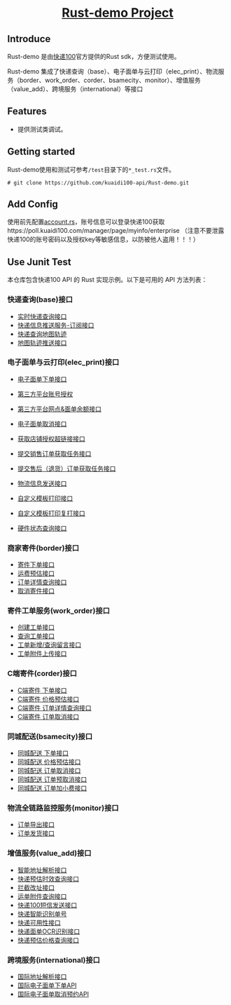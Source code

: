 <h1 align="center"><a href="https://github.com/kuaidi100-api/kuadi100-api/" target="_blank">Rust-demo Project</a></h1>

## Introduce

Rust-demo 是由[快递100](https://api.kuaidi100.com/home)官方提供的Rust sdk，方便测试使用。

Rust-demo 集成了快递查询（base）、电子面单与云打印（elec_print）、物流服务（border、work_order、corder、bsamecity、monitor）、增值服务（value_add）、跨境服务（international）等接口

## Features

- 提供测试类调试。

## Getting started

Rust-demo使用和测试可参考`/test`目录下的`*_test.rs`文件。

```
# git clone https://github.com/kuaidi100-api/Rust-demo.git
```

## Add Config

使用前先配置[account.rs](https://github.com/kuaidi100-api/Rust-demo/blob/master/src/config/account.rs)，账号信息可以登录快递100获取https://poll.kuaidi100.com/manager/page/myinfo/enterprise （注意不要泄露快递100的账号密码以及授权key等敏感信息，以防被他人盗用！！！）


## Use Junit Test

本仓库包含快递100 API 的 Rust 实现示例。以下是可用的 API 方法列表：

### 快递查询(base)接口
- [实时快递查询接口](https://github.com/kuaidi100-api/Rust-demo/blob/master/src/base/query.rs)
- [快递信息推送服务-订阅接口](https://github.com/kuaidi100-api/Rust-demo/blob/master/src/base/poll.rs)
- [快递查询地图轨迹](https://github.com/kuaidi100-api/Rust-demo/blob/master/src/base/maptrack.rs)
- [地图轨迹推送接口](https://github.com/kuaidi100-api/Rust-demo/blob/master/src/base/PollMap.rs)

### 电子面单与云打印(elec_print)接口
- [电子面单下单接口](https://github.com/kuaidi100-api/Rust-demo/blob/master/src/elec_print/elec_order.rs)
- [第三方平台账号授权](https://github.com/kuaidi100-api/Rust-demo/blob/master/src/elec_print/authThird.rs)
- [第三方平台网点&面单余额接口](https://github.com/kuaidi100-api/Rust-demo/blob/master/src/elec_print/third_info.rs)
- [电子面单取消接口](https://github.com/kuaidi100-api/Rust-demo/blob/master/src/elec_print/elec_cancel.rs)

- [获取店铺授权超链接接口](https://github.com/kuaidi100-api/Rust-demo/blob/master/src/elec_print/shop_authorize.rs)
- [提交销售订单获取任务接口](https://github.com/kuaidi100-api/Rust-demo/blob/master/src/elec_print/order_task.rs)
- [提交售后（退货）订单获取任务接口](https://github.com/kuaidi100-api/Rust-demo/blob/master/src/elec_print/refundOrder_task.rs)
- [物流信息发送接口](https://github.com/kuaidi100-api/Rust-demo/blob/master/src/elec_print/logistic_send.rs)

- [自定义模板打印接口](https://github.com/kuaidi100-api/Rust-demo/blob/master/src/elec_print/elec_custom.rs)
- [自定义模板打印复打接口](https://github.com/kuaidi100-api/Rust-demo/blob/master/src/elec_print/elec_printOld.rs)
- [硬件状态查询接口](https://github.com/kuaidi100-api/Rust-demo/blob/master/src/elec_print/print_task.rs)

### 商家寄件(border)接口
- [寄件下单接口](https://github.com/kuaidi100-api/Rust-demo/blob/master/src/border/border_create.rs)
- [运费预估接口](https://github.com/kuaidi100-api/Rust-demo/blob/master/src/border/border_price.rs)
- [订单详情查询接口](https://github.com/kuaidi100-api/Rust-demo/blob/master/src/border/border_detail.rs)
- [取消寄件接口](https://github.com/kuaidi100-api/Rust-demo/blob/master/src/border/border_cancel.rs)

### 寄件工单服务(work_order)接口
- [创建工单接口](https://github.com/kuaidi100-api/Rust-demo/blob/master/src/workorder/work_order_create.rs)
- [查询工单接口](https://github.com/kuaidi100-api/Rust-demo/blob/master/src/workorder/work_order_query.rs)
- [工单新增/查询留言接口](https://github.com/kuaidi100-api/Rust-demo/blob/master/src/workorder/work_order_reply.rs)
- [工单附件上传接口](https://github.com/kuaidi100-api/Rust-demo/blob/master/src/workorder/work_order_upload.rs)

### C端寄件(corder)接口
- [C端寄件 下单接口](https://github.com/kuaidi100-api/Rust-demo/blob/master/src/corder/corder_create.rs)
- [C端寄件 价格预估接口](https://github.com/kuaidi100-api/Rust-demo/blob/master/src/corder/corder_price.rs)
- [C端寄件 订单详情查询接口](https://github.com/kuaidi100-api/Rust-demo/blob/master/src/corder/corder_detail.rs)
- [C端寄件 订单取消接口](https://github.com/kuaidi100-api/Rust-demo/blob/master/src/corder/corder_cancel.rs)

### 同城配送(bsamecity)接口
- [同城配送 下单接口](https://github.com/kuaidi100-api/Rust-demo/blob/master/src/bsamecity/bsamecity_order.rs)
- [同城配送 价格预估接口](https://github.com/kuaidi100-api/Rust-demo/blob/master/src/bsamecity/bsamecity_price.rs)
- [同城配送 订单取消接口](https://github.com/kuaidi100-api/Rust-demo/blob/master/src/bsamecity/bsamecity_cancel.rs)
- [同城配送 订单预取消接口](https://github.com/kuaidi100-api/Rust-demo/blob/master/src/bsamecity/bsamecity_precancel.rs)
- [同城配送 订单加小费接口](https://github.com/kuaidi100-api/Rust-demo/blob/master/src/bsamecity/bsamecity_addfee.rs)

### 物流全链路监控服务(monitor)接口
- [订单导出接口](https://github.com/kuaidi100-api/Rust-demo/blob/master/src/monitor/monitor_orderExport.rs)
- [订单发货接口](https://github.com/kuaidi100-api/Rust-demo/blob/master/src/monitor/monitor_sendOut.rs)

### 增值服务(value_add)接口
- [智能地址解析接口](https://github.com/kuaidi100-api/Rust-demo/blob/master/src/value_add/address_resoluton.rs)
- [快递预估时效查询接口](https://github.com/kuaidi100-api/Rust-demo/blob/master/src/value_add/estimate_time.rs)
- [拦截改址接口](https://github.com/kuaidi100-api/Rust-demo/blob/master/src/value_add/intercept_order.rs)
- [运单附件查询接口](https://github.com/kuaidi100-api/Rust-demo/blob/master/src/value_add/back_order.rs)
- [快递100短信发送接口](https://github.com/kuaidi100-api/Rust-demo/blob/master/src/value_add/sms_send.rs)
- [快递智能识别单号](https://github.com/kuaidi100-api/Rust-demo/blob/master/src/value_add/auto_number.rs)
- [快递可用性接口](https://github.com/kuaidi100-api/Rust-demo/blob/master/src/value_add/reachable.rs)
- [快递面单OCR识别接口](https://github.com/kuaidi100-api/Rust-demo/blob/master/src/value_add/det_ocr.rs)
- [快递预估价格查询接口](https://github.com/kuaidi100-api/Rust-demo/blob/master/src/value_add/estimate_price.rs)

### 跨境服务(international)接口
- [国际地址解析接口](https://github.com/kuaidi100-api/Rust-demo/blob/master/src/international/international_address_resolution.rs)
- [国际电子面单下单API](https://github.com/kuaidi100-api/Rust-demo/blob/master/src/international/pick_up.rs)
- [国际电子面单取消预约API](https://github.com/kuaidi100-api/Rust-demo/blob/master/src/international/cancel_pick_up.rs)